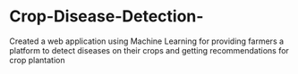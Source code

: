 # Crop-Disease-Detection-
Created a web application using Machine Learning for providing farmers a platform to detect diseases on their crops and getting recommendations for crop plantation
